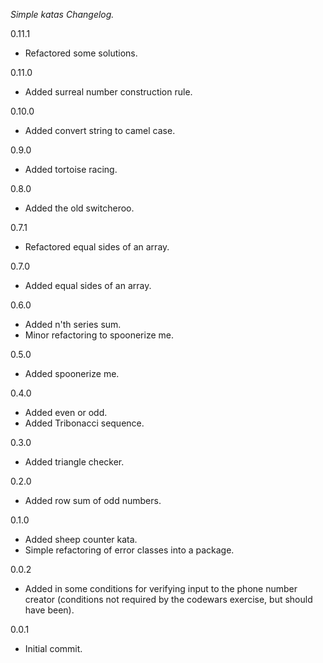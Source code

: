 *Simple katas Changelog.*

0.11.1
- Refactored some solutions.

0.11.0
- Added surreal number construction rule.

0.10.0
- Added convert string to camel case.

0.9.0
- Added tortoise racing.

0.8.0
- Added the old switcheroo.

0.7.1
- Refactored equal sides of an array.

0.7.0
- Added equal sides of an array.

0.6.0
- Added n'th series sum.
- Minor refactoring to spoonerize me.

0.5.0
- Added spoonerize me.

0.4.0
- Added even or odd.
- Added Tribonacci sequence.

0.3.0
- Added triangle checker.

0.2.0
- Added row sum of odd numbers.

0.1.0
- Added sheep counter kata.
- Simple refactoring of error classes into a package.

0.0.2
- Added in some conditions for verifying input to the phone number creator
(conditions not required by the codewars exercise, but should have been).

0.0.1
- Initial commit.
